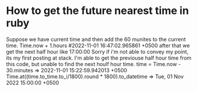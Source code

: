 
# How to get the future nearest time in ruby

Suppose we have current time and then add the 60 munites to the current time.
Time.now + 1.hours
#2022-11-01 16:47:02.965861 +0500
after that we get the next half hour like 17:00:00
Sorry if i'm not able to convey my point, its my first posting at stack.
I'm able to get the previouse half hour time from this code, but unable to find the next houlf hour time.
time = Time.now - 30.minutes => 2022-11-01 15:22:59.942013 +0500 Time.at((time.to_time.to_i/1800).round * 1800).to_datetime => Tue, 01 Nov 2022 15:00:00 +0500

        